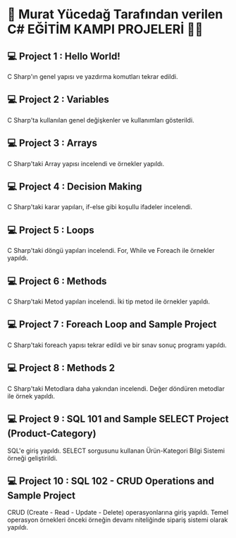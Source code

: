 # 📅 Murat Yücedağ Tarafından verilen C# EĞİTİM KAMPI PROJELERİ 🐦‍🔥

## 💻 Project 1 : Hello World!
C Sharp'ın genel yapısı ve yazdırma komutları tekrar edildi.

## 💻 Project 2 : Variables
C Sharp'ta kullanılan genel değişkenler ve kullanımları gösterildi.

## 💻 Project 3 : Arrays
C Sharp'taki Array yapısı incelendi ve örnekler yapıldı.

## 💻 Project 4 : Decision Making
C Sharp'taki karar yapıları, if-else gibi koşullu ifadeler incelendi.

## 💻 Project 5 : Loops
C Sharp'taki döngü yapıları incelendi. For, While ve Foreach ile örnekler yapıldı.

## 💻 Project 6 : Methods
C Sharp'taki Metod yapıları incelendi. İki tip metod ile örnekler yapıldı.

## 💻 Project 7 : Foreach Loop and Sample Project
C Sharp'taki foreach yapısı tekrar edildi ve bir sınav sonuç programı yapıldı.

## 💻 Project 8 : Methods 2
C Sharp'taki Metodlara daha yakından incelendi. Değer döndüren metodlar ile örnek yapıldı.

## 💻 Project 9 : SQL 101 and Sample SELECT Project (Product-Category)
SQL'e giriş yapıldı. SELECT sorgusunu kullanan Ürün-Kategori Bilgi Sistemi örneği geliştirildi.

## 💻 Project 10 : SQL 102 - CRUD Operations and Sample Project
CRUD (Create - Read - Update - Delete) operasyonlarına giriş yapıldı. Temel operasyon örnekleri önceki örneğin devamı niteliğinde sipariş sistemi olarak yapıldı.
